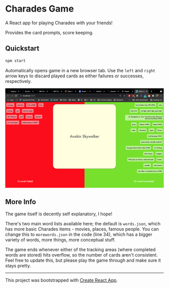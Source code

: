 # Charades Game

A React app for playing Charades with your friends!

Provides the card prompts, score keeping.

## Quickstart

```bash
npm start
```

Automatically opens game in a new browser tab. Use the `left` and `right` arrow keys to discard played cards as either failures or successes, respectively.

![image-20210802185556511](docimgs/charadesgame.png)



## More Info

The game itself is decently self explanatory, I hope!

There's two main word lists available here; the default is `words.json`, which has more basic Charades items - movies, places, famous people. You can change this to `morewords.json` in the code (line 34), which has a bigger variety of words, more things, more conceptual stuff.

The game ends whenever either of the tracking areas (where completed words are stored) hits overflow, so the number of cards aren't consistent. Feel free to update this, but please play the game through and make sure it stays pretty.





<hr>



This project was bootstrapped with [Create React App](https://github.com/facebook/create-react-app).

